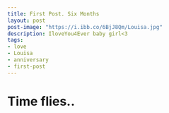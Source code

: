 ```yaml
---
title: First Post. Six Months
layout: post
post-image: "https://i.ibb.co/6BjJ8Qm/Louisa.jpg"
description: IloveYou4Ever baby girl<3
tags:
- love
- Louisa
- anniversary
- first-post
---
```


# Time flies..

